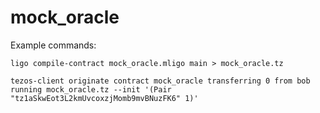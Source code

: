 
# mock_oracle

Example commands:

```
ligo compile-contract mock_oracle.mligo main > mock_oracle.tz
```

```
tezos-client originate contract mock_oracle transferring 0 from bob running mock_oracle.tz --init '(Pair "tz1aSkwEot3L2kmUvcoxzjMomb9mvBNuzFK6" 1)'
```
